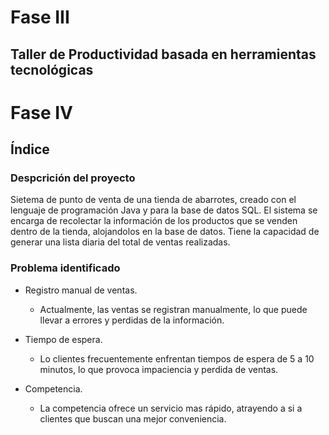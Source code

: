 # Fase III
## Taller de Productividad basada en herramientas tecnológicas


# Fase IV
## Índice
### Despcrición del proyecto

Sietema de punto de venta de una tienda de abarrotes, creado con el lenguaje de programación Java y para la base de datos SQL. El sistema se encarga de recolectar la información de los productos que se venden dentro de la tienda, alojandolos en la base de datos. Tiene la capacidad de generar una lista diaria del total de ventas realizadas. 

### Problema identificado

* Registro manual de ventas.
  - Actualmente, las ventas se registran manualmente, lo que puede llevar a errores y perdidas de la información. 

* Tiempo de espera.
  - Lo clientes frecuentemente enfrentan tiempos de espera de 5 a 10 minutos, lo que provoca impaciencia y perdida de ventas. 

* Competencia.
  - La competencia ofrece un servicio mas rápido, atrayendo a si a clientes que buscan una mejor conveniencia. 


